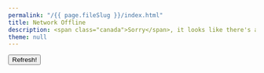 ```yaml
---
permalink: "/{{ page.fileSlug }}/index.html"
title: Network Offline
description: <span class="canada">Sorry</span>, it looks like there's a problem with your Internet connection.
theme: null
---
```


<nav class=" [ grid ] [ navigator ] " aria-label="Error Navigation">
  <button onclick="window.location.reload()" aria-label="Refresh">Refresh!</button>
</nav>

<script>
(async () => {
	const browsingHistory = []
	const parser = new DOMParser()
	const cache = await caches.open("pages")
	const keys = await cache.keys()
	for (const request of keys) {
		if (!request.url.includes("/offline/")) {
			const response = await cache.match(request)
			const html = await response.text()
			const dom = parser.parseFromString(html, "text/html")
			const data = new Object()
			data.url = request.url
			data.timestamp = new Date(response.headers.get("Date"))
			if (dom.querySelector(".description .dt-published")) {
				data.published = new Date(dom.querySelector(".description .dt-published").getAttribute("datetime")).toISOString()
				data.publishedString = dom.querySelector(".description .dt-published").innerText
			}
			if (dom.querySelector("h1")) {
				data.title = dom.querySelector("h1").innerText
			} else {
				data.title = dom.querySelector('meta[name="twitter:title"]').getAttribute("content").replace(" · Chris Burnell", "")
			}
			data.description = dom.querySelector('meta[name="description"]').getAttribute("content")

			browsingHistory.push(data)
		}
	}
	if (browsingHistory) {
		browsingHistory.sort((a, b) => {
			return b.timestamp - a.timestamp
		})
		let markup = '<h2>Here are some cached pages</h2><nav class=" [ deck ] ">'
		browsingHistory.forEach((data) => {
			markup += `
	  <article>
		  <h3>
			  <a href="${data.url}">${data.title}</a>
		  </h3>
		  <p>${data.description}</div>
  `
			if (data.published) {
				markup += `
<ul class=" [ cluster ] [ deck__meta ] ">
	<li>
		<small>published</small> <a href="${data.url}" tabindex="-1"><time datetime="${data.published}">${data.publishedString}</time></a>
	</li>
</ul>`
			}
			markup += `</article>`
		})
		markup += "</nav>"
		document.querySelector(".content").insertAdjacentHTML("beforeend", markup)
	}
})()
</script>

